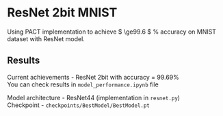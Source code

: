 # ResNet 2bit MNIST

Using PACT implementation to achieve $ \ge99.6 $ % accuracy on MNIST dataset with ResNet model.

## Results
Current achievements - ResNet 2bit with accuracy = 99.69% \
You can check results in `model_performance.ipynb` file

Model architecture - ResNet44 (implementation in `resnet.py`) \
Checkpoint - `checkpoints/BestModel/BestModel.pt`